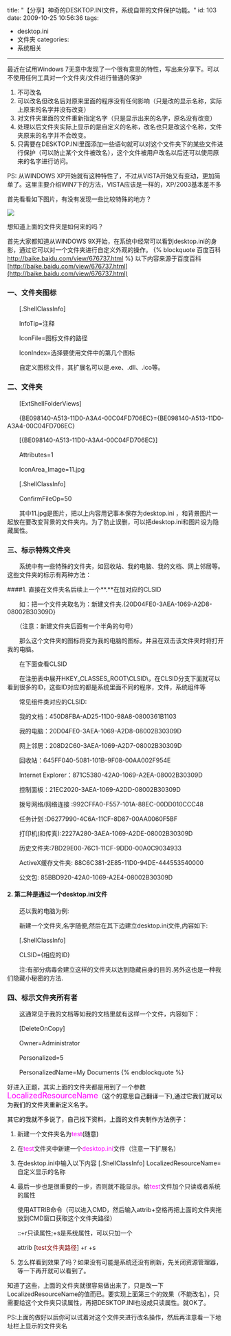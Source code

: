 title: "【分享】神奇的DESKTOP.INI文件，系统自带的文件保护功能。"
id: 103
date: 2009-10-25 10:56:36
tags: 
- desktop.ini
- 文件夹
categories: 
- 系统相关
---


最近在试用Windows 7无意中发现了一个很有意思的特性，写出来分享下。可以不使用任何工具对一个文件夹/文件进行普通的保护

1.  不可改名
2.  可以改名但改名后对原来里面的程序没有任何影响（只是改的显示名称，实际上原来的名字并没有改变）
3.  对文件夹里面的文件重新指定名字（只是显示出来的名字，原名没有改变）
4.  处理以后文件夹实际上显示的是自定义的名称，改名也只是改这个名称，文件夹原来的名字并不会改变。
5.  只需要在DESKTOP.INI里面添加一些语句就可以对这个文件夹下的某些文件进行保护（可以防止某个文件被改名），这个文件被用户改名以后还可以使用原来的名字进行访问。

PS: 从WINDOWS XP开始就有这种特性了，不过从VISTA开始又有变动，更加简单了。这里主要介绍WIN7下的方法，VISTA应该是一样的，XP/2003基本差不多

首先看看如下图片，有没有发现一些比较特殊的地方？

![](http://d.chenall.net/upload/2009/10/6F82F0AE06F64B8A257E871C7EC8E7EE73606F6C.png)

想知道上面的文件夹是如何来的吗？

首先大家都知道从WINDOWS 9X开始，在系统中经常可以看到desktop.ini的身影，通过它可以对一个文件夹进行自定义外观的操作。
{% blockquote 百度百科 http://baike.baidu.com/view/676737.html %}
以下内容来源于百度百科 [http://baike.baidu.com/view/676737.html](http://baike.baidu.com/view/676737.html)

### 一、文件夹图标

　　[.ShellClassInfo]

　　InfoTip=注释

　　IconFile=图标文件的路径

　　IconIndex=选择要使用文件中的第几个图标

　　自定义图标文件，其扩展名可以是.exe、.dll、.ico等。

### 二、文件夹

　　[ExtShellFolderViews]

　　{BE098140-A513-11D0-A3A4-00C04FD706EC}={BE098140-A513-11D0-A3A4-00C04FD706EC}

　　[{BE098140-A513-11D0-A3A4-00C04FD706EC}]

　　Attributes=1

　　IconArea_Image=11.jpg

　　[.ShellClassInfo]

　　ConfirmFileOp=50

　　其中11.jpg是图片，把以上内容用记事本保存为desktop.ini ，和背景图片一起放在要改变背景的文件夹内。为了防止误删，可以把desktop.ini和图片设为隐藏属性。

### 三、标示特殊文件夹

　　系统中有一些特殊的文件夹，如回收站、我的电脑、我的文档、网上邻居等。这些文件夹的标示有两种方法：

####1. 直接在文件夹名后续上一个**.**在加对应的CLSID

　　如：把一个文件夹取名为：新建文件夹.{20D04FE0-3AEA-1069-A2D8-08002B30309D}

　　（注意：新建文件夹后面有一个半角的句号）

　　那么这个文件夹的图标将变为我的电脑的图标，并且在双击该文件夹时将打开我的电脑。

　　在下面查看CLSID

　　在注册表中展开HKEY_CLASSES_ROOT\\CLSID\\，在CLSID分支下面就可以看到很多的ID，这些ID对应的都是系统里面不同的程序，文件，系统组件等

　　常见组件类对应的CLSID:

　　我的文档：450D8FBA-AD25-11D0-98A8-0800361B1103

　　我的电脑：20D04FE0-3AEA-1069-A2D8-08002B30309D

　　网上邻居：208D2C60-3AEA-1069-A2D7-08002B30309D

　　回收站：645FF040-5081-101B-9F08-00AA002F954E

　　Internet Explorer：871C5380-42A0-1069-A2EA-08002B30309D

　　控制面板：21EC2020-3AEA-1069-A2DD-08002B30309D

　　拨号网络/网络连接 :992CFFA0-F557-101A-88EC-00DD010CCC48

　　任务计划 :D6277990-4C6A-11CF-8D87-00AA0060F5BF

　　打印机(和传真):2227A280-3AEA-1069-A2DE-08002B30309D

　　历史文件夹:7BD29E00-76C1-11CF-9DD0-00A0C9034933

　　ActiveX缓存文件夹: 88C6C381-2E85-11D0-94DE-444553540000

　　公文包: 85BBD920-42A0-1069-A2E4-08002B30309D

#### 2. 第二种是通过一个desktop.ini文件

　　还以我的电脑为例:

　　新建一个文件夹,名字随便,然后在其下边建立desktop.ini文件,内容如下:

　　[.ShellClassInfo]

　　CLSID={相应的ID}

　　注:有部分病毒会建立这样的文件夹以达到隐藏自身的目的.另外这也是一种我们隐藏小秘密的方法.

### 四、标示文件夹所有者

　　这通常见于我的文档等如我的文档里就有这样一个文件，内容如下：

　　[DeleteOnCopy]

　　Owner=Administrator

　　Personalized=5

　　PersonalizedName=My Documents
{% endblockquote %}

好进入正题，其实上面的文件夹都是用到了一个参数<font style="background-color: transparent" color="#ff00ff" size="4">LocalizedResourceName</font><font color="#000000">（这个的意思自己翻译一下),通过它我们就可以为我们的文件夹重新定义名字。</font>

<font style="background-color: transparent" color="#ff00ff" size="4"></font><font color="#000000">其它的我就不多说了，自己找下资料，上面的文件夹制作方法例子：</font>

1.  新建一个文件夹名为<font color="#ff00ff">test</font><font color="#000000">(随意)</font>
2.  在<font color="#ff00ff">test</font>文件夹中新建一个<font color="#ff00ff">desktop.ini</font>文件（注意一下扩展名）
3.  在desktop.ini中输入以下内容
    [.ShellClassInfo]
    LocalizedResourceName=自定义显示的名称
4.  最后一步也是很重要的一步，否则就不能显示。给<font color="#ff00ff">test</font>文件加个只读或者系统的属性

    使用ATTRIB命令（可以进入CMD，然后输入attrib+空格再把上面的文件夹拖放到CMD窗口获取这个文件夹路径）

    ::+r只读属性;+s是系统属性，可以只加一个

    attrib [</font><font color="#800000">test文件夹路径</font>] +r +s

5.  怎么样看到效果了吗？如果没有可能是系统还没有刷新，先关闭资源管理器，等一下再开就可以看到了。

知道了这些，上面的文件夹就很容易做出来了，只是改一下LocalizedResourceName的值而已。要实现上面第三个的效果（不能改名），只需要给这个文件夹只读属性，再把DESKTOP.INI也设成只读属性。就OK了。

PS:上面的做好以后你可以试着对这个文件夹进行改名操作，然后再注意看一下地址栏上显示的文件夹名

